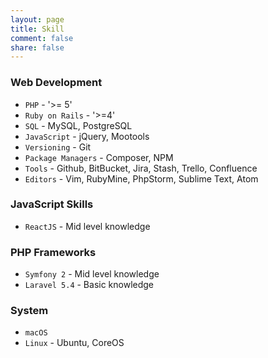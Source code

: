 ```yaml
---
layout: page
title: Skill
comment: false
share: false
---
```


### Web Development

- `PHP` - '>= 5'
- `Ruby on Rails` - '>=4'
- `SQL` - MySQL, PostgreSQL
- `JavaScript` - jQuery, Mootools
- `Versioning` - Git
- `Package Managers` - Composer, NPM
- `Tools` - Github, BitBucket, Jira, Stash, Trello, Confluence
- `Editors` - Vim, RubyMine, PhpStorm, Sublime Text, Atom

### JavaScript Skills

- `ReactJS` - Mid level knowledge

### PHP Frameworks

- `Symfony 2` - Mid level knowledge
- `Laravel 5.4` - Basic knowledge

### System

- `macOS`
- `Linux` - Ubuntu, CoreOS
